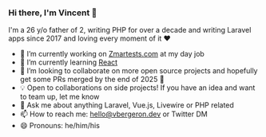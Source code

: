 ### Hi there, I'm Vincent 👋

I'm a 26 y/o father of 2, writing PHP for over a decade and writing Laravel apps since 2017 and loving every moment of it ❤️

- 🔭 I’m currently working on [Zmartests.com](https://zmartests.com/en/) at my day job
- 🌱 I’m currently learning [React](https://grafikart.fr/formations/react)
- 👯 I’m looking to collaborate on more open source projects and hopefully get some PRs merged by the end of 2025 💪
- 💡 Open to collaborations on side projects! If you have an idea and want to team up, let me know
- 💬 Ask me about anything Laravel, Vue.js, Livewire or PHP related
- 📫 How to reach me: hello@vbergeron.dev or Twitter DM
- 😄 Pronouns: he/him/his
